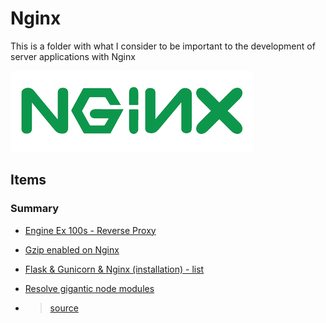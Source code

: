 # Nginx

This is a folder with what I consider to be important to the development of server applications with Nginx

[![nginx](nginx.png)](https://www.nginx.com/)

## Items

### Summary

- [Engine Ex 100s - Reverse Proxy](https://www.youtube.com/watch?v=JKxlsvZXG7c)

- [Gzip enabled on Nginx](https://www.digitalocean.com/community/tutorials/how-to-improve-website-performance-using-gzip-and-nginx-on-ubuntu-20-04)

- [Flask & Gunicorn & Nginx (installation) - list](https://www.digitalocean.com/community/tutorial_collections/how-to-serve-flask-applvications-with-gunicorn-and-nginx)

- [Resolve gigantic node modules](gigantic-node-modules)
- > [source](https://tsh.io/blog/reduce-node-modules-for-better-performance/
)